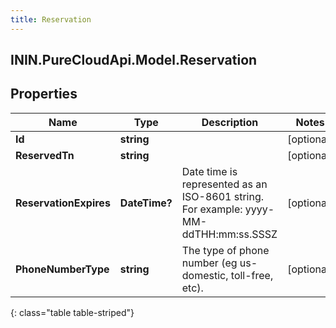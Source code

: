```yaml
---
title: Reservation
---
```

## ININ.PureCloudApi.Model.Reservation

## Properties

|Name | Type | Description | Notes|
|------------ | ------------- | ------------- | -------------|
| **Id** | **string** |  | [optional] |
| **ReservedTn** | **string** |  | [optional] |
| **ReservationExpires** | **DateTime?** | Date time is represented as an ISO-8601 string. For example: yyyy-MM-ddTHH:mm:ss.SSSZ | [optional] |
| **PhoneNumberType** | **string** | The type of phone number (eg us-domestic, toll-free, etc). | [optional] |
{: class="table table-striped"}


